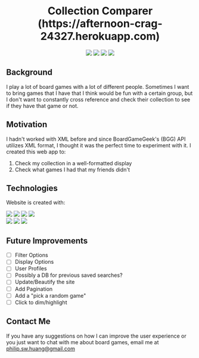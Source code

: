 <!---<a href="https://netrunnerlegacy.herokuapp.com" alt="Phil's Netunner Legacy Decks banner link to website">
  <img src="https://github.com/PhilHuangSW/philslegacynetrunner/blob/master/banner.PNG" /></a>--->
  
<h1 align="center">Collection Comparer (https://afternoon-crag-24327.herokuapp.com)</h1>

<p align="center">
  <img src="https://img.shields.io/badge/version-v1.1-blue" />
  <img src="https://img.shields.io/github/last-commit/PhilHuangSW/CompareCollections" />
  <img src="https://img.shields.io/github/issues-raw/PhilHuangSW/CompareCollections" />
  <img src="https://img.shields.io/github/issues-pr/PhilHuangSW/CompareCollections" />
</p>

## Background

I play a lot of board games with a lot of different people. Sometimes I want to bring games that I have that I think would be fun with a certain group, but I don't want to constantly cross reference and check their collection to see if they have that game or not.

## Motivation

I hadn't worked with XML before and since BoardGameGeek's (BGG) API utilizes XML format, I thought it was the perfect time to experiment with it. I created this web app to:

1. Check my collection in a well-formatted display
2. Check what games I had that my friends didn't

## Technologies

Website is created with: 

<a href="https://nodejs.org/en/download/" alt="node version">
  <img src="https://img.shields.io/badge/Node.js-v14.15.0-green.svg" /></a>

<a href="https://docs.npmjs.com/downloading-and-installing-node-js-and-npm" alt="npm version">
  <img src="https://img.shields.io/badge/npm-v6.14.8-red.svg" /></a>
  
<a href="https://www.npmjs.com/package/express" alt="express version">
  <img src="https://img.shields.io/badge/express-v4.17.1-yellowgreen.svg" /></a>
  
<a href="https://ejs.co/" alt="ejs version">
  <img src="https://img.shields.io/badge/EJS-v3.1.6-orange.svg" /></a><br>

<a href="" alt="JavaScript">
  <img src="https://img.shields.io/badge/JavaScript-yellow.svg" /></a>
  
<a href="" alt="HTML">
<img src="https://img.shields.io/badge/HTML-red.svg" /></a>

<a href="" alt="CSS">
<img src="https://img.shields.io/badge/CSS-blue.svg" /></a>

## Future Improvements

- [ ] Filter Options
- [ ] Display Options
- [ ] User Profiles
- [ ] Possibly a DB for previous saved searches?
- [ ] Update/Beautify the site
- [ ] Add Pagination
- [ ] Add a "pick a random game" 
- [ ] Click to dim/highlight

## Contact Me

If you have any suggestions on how I can improve the user experience or you just want to chat with me about board games, email me at philip.sw.huang@gmail.com
